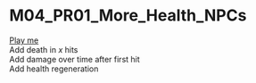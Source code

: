 # M04_PR01_More_Health_NPCs
[Play me](https://schwermc.github.io/M04_PR01_More_Health_NPCs/) <br />
Add death in *x* hits<br />
Add damage over time after first hit<br />
Add health regeneration <br />
